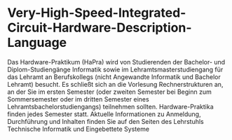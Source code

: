 # Very-High-Speed-Integrated-Circuit-Hardware-Description-Language
Das Hardware-Praktikum (HaPra) wird von Studierenden der Bachelor- und Diplom-Studiengänge Informatik sowie im Lehramtsmasterstudiengang für das Lehramt an Berufskollegs (nicht Angewandte Informatik und Bachelor Lehramt) besucht. Es schließt sich an die Vorlesung Rechnerstrukturen an, an der Sie im ersten Semester (oder zweiten Semester bei Beginn zum Sommersemester oder im dritten Semester eines Lehramtsbachelorstudiengangs) teilnehmen sollten. Hardware-Praktika finden jedes Semester statt.  Aktuelle Informationen zu Anmeldung, Durchführung und Inhalten finden Sie auf den Seiten des Lehrstuhls Technische Informatik und Eingebettete Systeme

